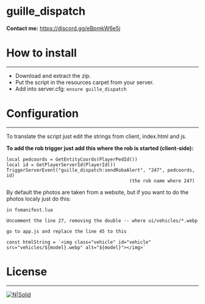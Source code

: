 # guille_dispatch

**Contact me:**
https://discord.gg/eBpmkW6e5j



# How to install
---
  - Download and extract the zip.
  - Put the script in the resources carpet from your server.
  - Add into server.cfg:  `ensure guille_dispatch`
   
  
# Configuration
---

To translate the script just edit the strings from client, index.html and js.

**To add the rob trigger just add this where the rob is started (client-side):**

```
local pedcoords = GetEntityCoords(PlayerPedId())
local id = GetPlayerServerId(PlayerId())
TriggerServerEvent("guille_dispatch:sendRobaAlert", "247", pedcoords, id)
                                             (the rob name where 247)
```

By default the photos are taken from a website, but if you want to do the photos localy just do this:

`in fxmanifest.lua`

```
Uncomment the line 27, removing the double -- where ui/vehicles/*.webp
```

`go to app.js and replace the line 45 to this`
``` 
const htmlString = `<img class="vehicle" id="vehicle" src="vehicles/${model}.webp" alt="${model}"></img>`
```
# License
---
[![N|Solid](https://i.creativecommons.org/l/by-nc/4.0/88x31.png)](https://creativecommons.org/)




